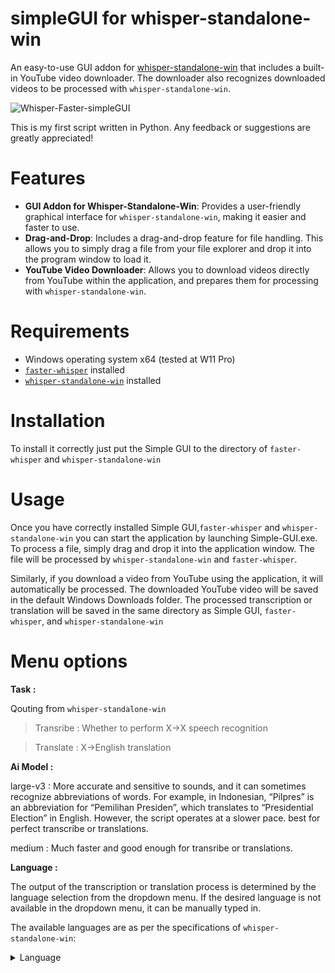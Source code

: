 # simpleGUI for whisper-standalone-win


An easy-to-use GUI addon for [whisper-standalone-win](https://github.com/Purfview/whisper-standalone-win) that includes a built-in YouTube video downloader. The downloader also recognizes downloaded videos to be processed with `whisper-standalone-win`.

  ![Whisper-Faster-simpleGUI](https://github.com/Adamsw72/whisper-standalone-win-simpleGUI/assets/37792924/3063501a-3be7-487d-8ea1-ff814073ec4b)

This is my first script written in Python. Any feedback or suggestions are greatly appreciated!

# Features

- **GUI Addon for Whisper-Standalone-Win**: Provides a user-friendly graphical interface for `whisper-standalone-win`, making it easier and faster to use.
- **Drag-and-Drop**: Includes a drag-and-drop feature for file handling. This allows you to simply drag a file from your file explorer and drop it into the program window to load it.
- **YouTube Video Downloader**: Allows you to download videos directly from YouTube within the application, and prepares them for processing with `whisper-standalone-win`.

# Requirements

- Windows operating system x64 (tested at W11 Pro)
- [`faster-whisper`](https://github.com/SYSTRAN/faster-whisper) installed
- [`whisper-standalone-win`](https://github.com/Purfview/whisper-standalone-win) installed

# Installation

To install it correctly just put the Simple GUI to the directory of `faster-whisper` and `whisper-standalone-win`

# Usage

Once you have correctly installed Simple GUI,`faster-whisper` and `whisper-standalone-win` you can start the application by launching Simple-GUI.exe. To process a file, simply drag and drop it into the application window. The file will be processed by `whisper-standalone-win` and `faster-whisper`.

Similarly, if you download a video from YouTube using the application, it will automatically be processed. The downloaded YouTube video will be saved in the default Windows Downloads folder. The processed transcription or translation will be saved in the same directory as Simple GUI, `faster-whisper`, and `whisper-standalone-win`

# Menu options

**Task :**

  Qouting from `whisper-standalone-win`
  >Transribe : Whether to perform X->X speech recognition

  >Translate : X->English translation 

**Ai Model :**

large-v3 : More accurate and sensitive to sounds, and it can sometimes recognize abbreviations of words. For example, in Indonesian, “Pilpres” is an abbreviation for “Pemilihan Presiden”, which translates to “Presidential Election” in English. However, the script operates at a slower pace. best for perfect transcribe or translations.

medium : Much faster and good enough for transribe or translations.

**Language :**

The output of the transcription or translation process is determined by the language selection from the dropdown menu. If the desired language is not available in the dropdown menu, it can be manually typed in.

The available languages are as per the specifications of `whisper-standalone-win`:

<details>
  <summary>Language</summary>

>{af,am,ar,as,az,ba,be,bg,bn,bo,br,bs,ca,cs,cy,da,de,el,en,es,et,eu,fa,fi,fo,fr,gl,gu,ha,haw,he,hi,hr,ht,hu,hy,id,is,it,ja,jw,ka,kk,km,kn,ko,la,lb,ln,lo,lt,lv,mg,mi,mk,ml,mn,mr,ms,mt,my,ne,nl,nn,no,oc,pa,pl,ps,pt,ro,ru,sa,sd,si,sk,sl,sn,so,sq,sr,su,sv,sw,ta,te,tg,th,tk,tl,tr,tt,uk,ur,uz,vi,yi,yo,yue,zh,Afrikaans,Albanian,Amharic,Arabic,Armenian,Assamese,Azerbaijani,Bashkir,Basque,Belarusian,Bengali,Bosnian,Breton,Bulgarian,Burmese,Cantonese,Castilian,Catalan,Chinese,Croatian,Czech,Danish,Dutch,English,Estonian,Faroese,Finnish,Flemish,French,Galician,Georgian,German,Greek,Gujarati,Haitian,Haitian Creole,Hausa,Hawaiian,Hebrew,Hindi,Hungarian,Icelandic,Indonesian,Italian,Japanese,Javanese,Kannada,Kazakh,Khmer,Korean,Lao,Latin,Latvian,Letzeburgesch,Lingala,Lithuanian,Luxembourgish,Macedonian,Malagasy,Malay,Malayalam,Maltese,Mandarin,Maori,Marathi,Moldavian,Moldovan,Mongolian,Myanmar,Nepali,Norwegian,Nynorsk,Occitan,Panjabi,Pashto,Persian,Polish,Portuguese,Punjabi,Pushto,Romanian,Russian,Sanskrit,Serbian,Shona,Sindhi,Sinhala,Sinhalese,Slovak,Slovenian,Somali,Spanish,Sundanese,Swahili,Swedish,Tagalog,Tajik,Tamil,Tatar,Telugu,Thai,Tibetan,Turkish,Turkmen,Ukrainian,Urdu,Uzbek,Valencian,Vietnamese,Welsh,Yiddish,Yoruba}, -l {af,am,ar,as,az,ba,be,bg,bn,bo,br,bs,ca,cs,cy,da,de,el,en,es,et,eu,fa,fi,fo,fr,gl,gu,ha,haw,he,hi,hr,ht,hu,hy,id,is,it,ja,jw,ka,kk,km,kn,ko,la,lb,ln,lo,lt,lv,mg,mi,mk,ml,mn,mr,ms,mt,my,ne,nl,nn,no,oc,pa,pl,ps,pt,ro,ru,sa,sd,si,sk,sl,sn,so,sq,sr,su,sv,sw,ta,te,tg,th,tk,tl,tr,tt,uk,ur,uz,vi,yi,yo,yue,zh,Afrikaans,Albanian,Amharic,Arabic,Armenian,Assamese,Azerbaijani,Bashkir,Basque,Belarusian,Bengali,Bosnian,Breton,Bulgarian,Burmese,Cantonese,Castilian,Catalan,Chinese,Croatian,Czech,Danish,Dutch,English,Estonian,Faroese,Finnish,Flemish,French,Galician,Georgian,German,Greek,Gujarati,Haitian,Haitian Creole,Hausa,Hawaiian,Hebrew,Hindi,Hungarian,Icelandic,Indonesian,Italian,Japanese,Javanese,Kannada,Kazakh,Khmer,Korean,Lao,Latin,Latvian,Letzeburgesch,Lingala,Lithuanian,Luxembourgish,Macedonian,Malagasy,Malay,Malayalam,Maltese,Mandarin,Maori,Marathi,Moldavian,Moldovan,Mongolian,Myanmar,Nepali,Norwegian,Nynorsk,Occitan,Panjabi,Pashto,Persian,Polish,Portuguese,Punjabi,Pushto,Romanian,Russian,Sanskrit,Serbian,Shona,Sindhi,Sinhala,Sinhalese,Slovak,Slovenian,Somali,Spanish,Sundanese,Swahili,Swedish,Tagalog,Tajik,Tamil,Tatar,Telugu,Thai,Tibetan,Turkish,Turkmen,Ukrainian,Urdu,Uzbek,Valencian,Vietnamese,Welsh,Yiddish,Yoruba}

</details>
                       
